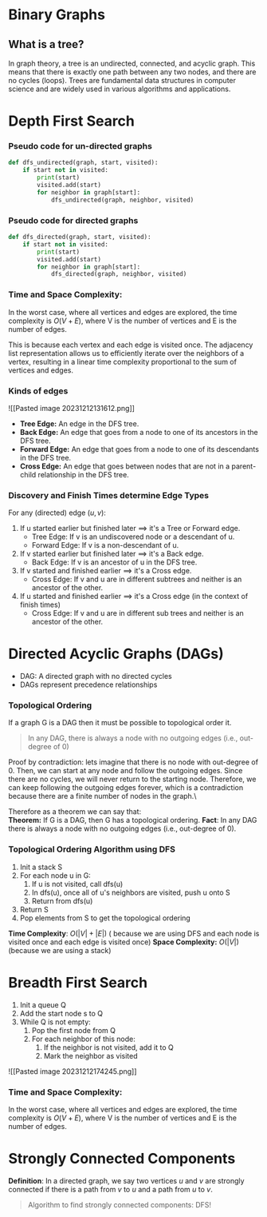 # Binary Graphs
## What is a tree?
In graph theory, a tree is an undirected, connected, and acyclic graph. This means that there is exactly one path between any two nodes, and there are no cycles (loops). Trees are fundamental data structures in computer science and are widely used in various algorithms and applications.

# Depth First Search
### Pseudo code for un-directed graphs
```python
def dfs_undirected(graph, start, visited):
    if start not in visited:
        print(start)
        visited.add(start)
        for neighbor in graph[start]:
            dfs_undirected(graph, neighbor, visited)
```

### Pseudo code for directed graphs
```python
def dfs_directed(graph, start, visited):
    if start not in visited:
        print(start)
        visited.add(start)
        for neighbor in graph[start]:
            dfs_directed(graph, neighbor, visited)
```
### Time and Space Complexity:
In the worst case, where all vertices and edges are explored, the time complexity is 
$O(V + E)$, where V is the number of vertices and E is the number of edges.

This is because each vertex and each edge is visited once. The adjacency list representation allows us to efficiently iterate over the neighbors of a vertex, resulting in a linear time complexity proportional to the sum of vertices and edges.

### Kinds of edges

![[Pasted image 20231212131612.png]]
- **Tree Edge:** An edge in the DFS tree.
- **Back Edge:** An edge that goes from a node to one of its ancestors in the DFS tree.
- **Forward Edge:** An edge that goes from a node to one of its descendants in the DFS tree.
- **Cross Edge:** An edge that goes between nodes that are not in a parent-child relationship in the DFS tree.
### Discovery and Finish Times determine Edge Types
For any (directed) edge ($u,v$):
1. If u started earlier but finished later ⟹ it's a Tree or Forward edge.
   - Tree Edge: If v is an undiscovered node or a descendant of u.
   - Forward Edge: If v is a non-descendant of u.
2. If v started earlier but finished later ⟹ it's a Back edge.
   - Back Edge: If v is an ancestor of u in the DFS tree.
3. If v started and finished earlier ⟹ it's a Cross edge.
   - Cross Edge: If v and u are in different subtrees and neither is an ancestor of the other.
4. If u started and finished earlier ⟹ it's a Cross edge (in the context of finish times)
   - Cross Edge: If v and u are in different sub trees and neither is an ancestor of the other.



# Directed Acyclic Graphs (DAGs)
- DAG: A directed graph with no directed cycles
- DAGs represent precedence relationships
### Topological Ordering
If a graph G is a DAG then it must be possible to topological order it.

> In any DAG, there is always a node with no outgoing edges (i.e., out-degree of 0)

Proof by contradiction: lets imagine that there is no node with out-degree of 0. Then, we can start at any node and follow the outgoing edges. Since there are no cycles, we will never return to the starting node. Therefore, we can keep following the outgoing edges forever, which is a contradiction because there are a finite number of nodes in the graph.\

Therefore as a theorem we can say that:\
**Theorem:** If G is a DAG, then G has a topological ordering.
**Fact**: In any DAG there is always a node with no outgoing edges (i.e., out-degree of 0).

### Topological Ordering Algorithm using DFS
1. Init a stack S
2. For each node u in G:
   1. If u is not visited, call dfs(u)
   2. In dfs(u), once all of u's neighbors are visited, push u onto S
   3. Return from dfs(u)
3. Return S
4. Pop elements from S to get the topological ordering

**Time Complexity**: $O(|V|+|E|)$ ( because we are using DFS and each node is visited once and each edge is visited once) 
**Space Complexity:** $O(|V|)$ (because we are using a stack)




# Breadth First Search
1. Init a queue Q
2. Add the start node s to Q
3. While Q is not empty:
   1. Pop the first node from Q
   2. For each neighbor of this node:
      1. If the neighbor is not visited, add it to Q
      2. Mark the neighbor as visited

![[Pasted image 20231212174245.png]]

### Time and Space Complexity:
In the worst case, where all vertices and edges are explored, the time complexity is 
$O(V + E)$, where V is the number of vertices and E is the number of edges.


# Strongly Connected Components
**Definition**: In a directed graph, we say two vertices $u$ and $v$ are strongly connected if there is a path from $v$ to $u$ and a path from $u$ to $v$.

> Algorithm to find strongly connected components: DFS!